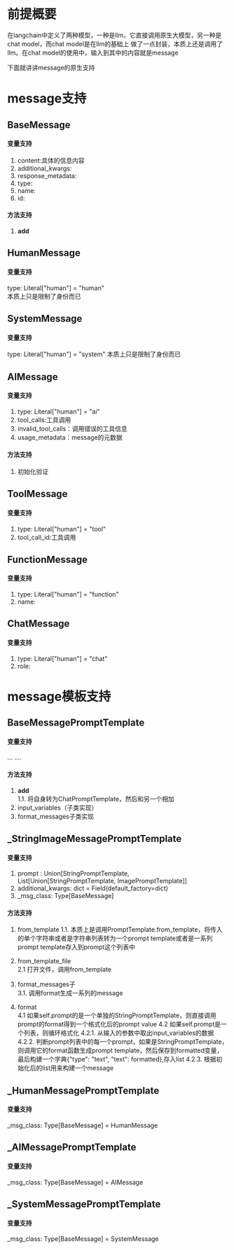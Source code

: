 # 前提概要
在langchain中定义了两种模型，一种是llm，它直接调用原生大模型，另一种是chat model，而chat model是在llm的基础上
做了一点封装，本质上还是调用了llm。在chat model的使用中，输入到其中的内容就是message

下面就讲讲message的原生支持
# message支持
## BaseMessage
#### 变量支持
1. content:具体的信息内容
2. additional_kwargs:
3. response_metadata:
4. type:
5. name:
6. id:
#### 方法支持
1. __add__

## HumanMessage
#### 变量支持
type: Literal["human"] = "human"      
本质上只是限制了身份而已
## SystemMessage
#### 变量支持
type: Literal["human"] = "system"
本质上只是限制了身份而已
## AIMessage
#### 变量支持
1. type: Literal["human"] = "ai"
2. tool_calls:工具调用
3. invalid_tool_calls：调用错误的工具信息
4. usage_metadata：message的元数据

#### 方法支持
1. 初始化验证

## ToolMessage
#### 变量支持
1. type: Literal["human"] = "tool"
2. tool_call_id:工具调用
## FunctionMessage
#### 变量支持
1. type: Literal["human"] = "function"
2. name:
## ChatMessage
#### 变量支持
1. type: Literal["human"] = "chat"
2. role:

# message模板支持
## BaseMessagePromptTemplate
#### 变量支持
... ....   
#### 方法支持
1. __add__        
   1.1. 将自身转为ChatPromptTemplate，然后和另一个相加
2. input_variables（子类实现）
3. format_messages子类实现

## _StringImageMessagePromptTemplate
#### 变量支持
1. prompt : Union[StringPromptTemplate, List[Union[StringPromptTemplate, ImagePromptTemplate]]   
2. additional_kwargs: dict = Field(default_factory=dict)
3. _msg_class: Type[BaseMessage]
#### 方法支持
1. from_template
   1.1. 本质上是调用PromptTemplate.from_template，将传入的单个字符串或者是字符串列表转为一个prompt template或者是一系列prompt template存入到prompt这个列表中

2. from_template_file        
   2.1 打开文件，调用from_template
3. format_messages子         
   3.1. 调用format生成一系列的message
4. format      
   4.1 如果self.prompt的是一个单独的StringPromptTemplate，则直接调用prompt的format得到一个格式化后的prompt value
   4.2 如果self.prompt是一个列表，则循环格式化
      4.2.1. 从输入的参数中取出input_variables的数据
      4.2.2. 判断prompt列表中的每一个prompt，如果是StringPromptTemplate，则调用它的format函数生成prompt template，然后保存到formatted变量，最后构建一个字典{"type": "text", "text": formatted},存入list
      4.2.3. 根据初始化后的list用来构建一个message

## _HumanMessagePromptTemplate
#### 变量支持
_msg_class: Type[BaseMessage] = HumanMessage
## _AIMessagePromptTemplate
#### 变量支持
_msg_class: Type[BaseMessage] = AIMessage
## _SystemMessagePromptTemplate
#### 变量支持
_msg_class: Type[BaseMessage] = SystemMessage

